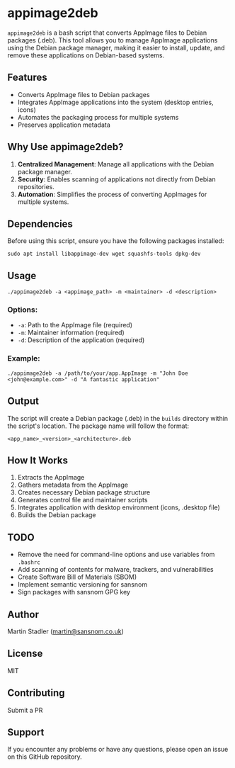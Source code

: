 # appimage2deb

`appimage2deb` is a bash script that converts AppImage files to Debian packages (.deb). This tool allows you to manage AppImage applications using the Debian package manager, making it easier to install, update, and remove these applications on Debian-based systems.

## Features

- Converts AppImage files to Debian packages
- Integrates AppImage applications into the system (desktop entries, icons)
- Automates the packaging process for multiple systems
- Preserves application metadata

## Why Use appimage2deb?

1. **Centralized Management**: Manage all applications with the Debian package manager.
2. **Security**: Enables scanning of applications not directly from Debian repositories.
3. **Automation**: Simplifies the process of converting AppImages for multiple systems.

## Dependencies

Before using this script, ensure you have the following packages installed:

```
sudo apt install libappimage-dev wget squashfs-tools dpkg-dev
```

## Usage

```
./appimage2deb -a <appimage_path> -m <maintainer> -d <description>
```

### Options:

- `-a`: Path to the AppImage file (required)
- `-m`: Maintainer information (required)
- `-d`: Description of the application (required)

### Example:

```
./appimage2deb -a /path/to/your/app.AppImage -m "John Doe <john@example.com>" -d "A fantastic application"
```

## Output

The script will create a Debian package (.deb) in the `builds` directory within the script's location. The package name will follow the format:

```
<app_name>_<version>_<architecture>.deb
```

## How It Works

1. Extracts the AppImage
2. Gathers metadata from the AppImage
3. Creates necessary Debian package structure
4. Generates control file and maintainer scripts
5. Integrates application with desktop environment (icons, .desktop file)
6. Builds the Debian package

## TODO

- Remove the need for command-line options and use variables from `.bashrc`
- Add scanning of contents for malware, trackers, and vulnerabilities
- Create Software Bill of Materials (SBOM)
- Implement semantic versioning for sansnom
- Sign packages with sansnom GPG key

## Author

Martin Stadler (martin@sansnom.co.uk)

## License

MIT

## Contributing

Submit a PR

## Support

If you encounter any problems or have any questions, please open an issue on this GitHub repository.
